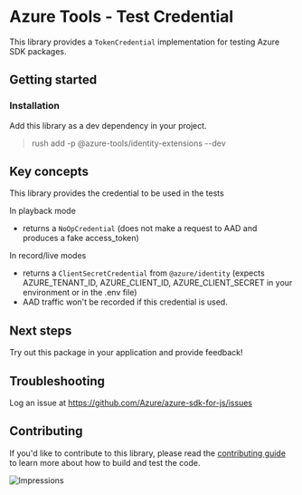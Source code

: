 # Azure Tools - Test Credential

This library provides a `TokenCredential` implementation for testing Azure SDK packages.

## Getting started

### Installation

Add this library as a dev dependency in your project.

> rush add -p @azure-tools/identity-extensions --dev

## Key concepts

This library provides the credential to be used in the tests

In playback mode

- returns a `NoOpCredential` (does not make a request to AAD and produces a fake access_token)

In record/live modes

- returns a `ClientSecretCredential` from `@azure/identity` (expects AZURE_TENANT_ID, AZURE_CLIENT_ID, AZURE_CLIENT_SECRET in your environment or in the .env file)
- AAD traffic won't be recorded if this credential is used.

## Next steps

Try out this package in your application and provide feedback!

## Troubleshooting

Log an issue at https://github.com/Azure/azure-sdk-for-js/issues

## Contributing

If you'd like to contribute to this library, please read the [contributing guide](https://github.com/Azure/azure-sdk-for-js/blob/main/CONTRIBUTING.md) to learn more about how to build and test the code.

![Impressions](https://azure-sdk-impressions.azurewebsites.net/api/impressions/azure-sdk-for-js%2Fsdk%2Ftest-utils%2Ftest-utils-identity%2FREADME.png)
